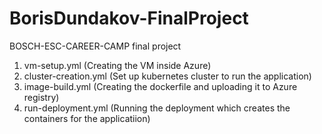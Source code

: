 # BorisDundakov-FinalProject

BOSCH-ESC-CAREER-CAMP final project

1. vm-setup.yml (Creating the VM inside Azure)
2. cluster-creation.yml (Set up kubernetes cluster to run the application)
3. image-build.yml (Creating the dockerfile and uploading it to Azure registry)
4. run-deployment.yml (Running the deployment which creates the containers for the applicatiion)

